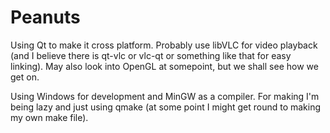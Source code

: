Peanuts
=======
Using Qt to make it cross platform. Probably use libVLC for video playback (and I believe there is qt-vlc or vlc-qt or something like that for easy linking).
May also look into OpenGL at somepoint, but we shall see how we get on.

Using Windows for development and MinGW as a compiler.
For making I'm being lazy and just using qmake (at some point I might get round to making my own make file).
